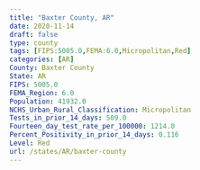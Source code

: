 ```yaml
---
title: "Baxter County, AR"
date: 2020-11-14
draft: false
type: county
tags: [FIPS:5005.0,FEMA:6.0,Micropolitan,Red]
categories: [AR]
County: Baxter County
State: AR
FIPS: 5005.0
FEMA_Region: 6.0
Population: 41932.0
NCHS_Urban_Rural_Classification: Micropolitan
Tests_in_prior_14_days: 509.0
Fourteen_day_test_rate_per_100000: 1214.0
Percent_Positivity_in_prior_14_days: 0.116
Level: Red
url: /states/AR/baxter-county
---
```



